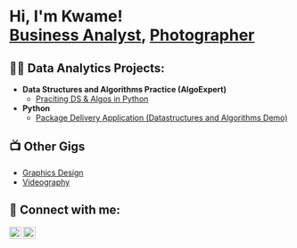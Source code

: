 <h1>Hi, I'm Kwame! <br/><a href="https://www.linkedin.com/in/kwameakomeah/">Business Analyst</a>, <a href="https://boat10studios.mypixieset.com/?fbclid=PAZXh0bgNhZW0CMTEAAaadz8RGO0pb1lvV9zVMkVHDA3n78zH_vGi7GO-uK4GsvuOKjbD24fXL4H4_aem_s693rwT9f2Aue8jxhaBNEQ">Photographer</a></h1>

<h2>👨‍💻 Data Analytics Projects:</h2>

- <b>Data Structures and Algorithms Practice (AlgoExpert)</b>
  - [Praciting DS & Algos in Python](https://github.com/joshmadakor1/Algorithms-Practice)
- <b>Python</b>
  - [Package Delivery Application (Datastructures and Algorithms Demo)](https://github.com/joshmadakor1/Package-Delivery-Pathfinding-Algorithm)

<h2>📺 Other Gigs</h2>

- [Graphics Design](https://boat10studios.myportfolio.com/graphics-design)
- [Videography](https://boat10studios.myportfolio.com/videography)

<h2> 🤳 Connect with me:</h2>

[<img align="left" alt="KwameAkomeah | LinkedIn" width="22px" src="https://cdn.jsdelivr.net/npm/simple-icons@v3/icons/linkedin.svg" />][linkedin]
[<img align="left" alt="KwameAkomeah | Instagram" width="22px" src="https://cdn.jsdelivr.net/npm/simple-icons@v3/icons/instagram.svg" />][instagram]


[instagram]:https://www.instagram.com/boat10studios/?hl=en
[linkedin]:https://www.linkedin.com/in/kwameakomeah/
